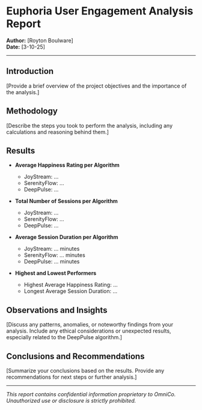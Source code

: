 # Euphoria User Engagement Analysis Report

**Author:** [Royton Boulware]  
**Date:** [3-10-25]

---

## Introduction

[Provide a brief overview of the project objectives and the importance of the analysis.]

## Methodology

[Describe the steps you took to perform the analysis, including any calculations and reasoning behind them.]

## Results

- **Average Happiness Rating per Algorithm**

  - JoyStream: ...
  - SerenityFlow: ...
  - DeepPulse: ...

- **Total Number of Sessions per Algorithm**

  - JoyStream: ...
  - SerenityFlow: ...
  - DeepPulse: ...

- **Average Session Duration per Algorithm**

  - JoyStream: ... minutes
  - SerenityFlow: ... minutes
  - DeepPulse: ... minutes

- **Highest and Lowest Performers**
  - Highest Average Happiness Rating: ...
  - Longest Average Session Duration: ...

## Observations and Insights

[Discuss any patterns, anomalies, or noteworthy findings from your analysis. Include any ethical considerations or unexpected results, especially related to the DeepPulse algorithm.]

## Conclusions and Recommendations

[Summarize your conclusions based on the results. Provide any recommendations for next steps or further analysis.]

---

_This report contains confidential information proprietary to OmniCo. Unauthorized use or disclosure is strictly prohibited._
